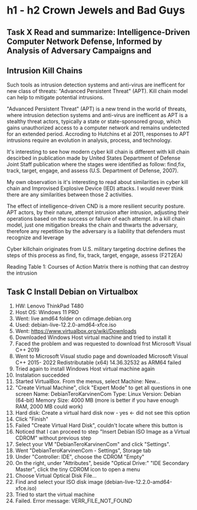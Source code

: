 # h1 - h2 Crown Jewels and Bad Guys
## Task X Read and summarize: Intelligence-Driven Computer Network Defense, Informed by Analysis of Adversary Campaigns and
## Intrusion Kill Chains

Such tools as intrusion detection systems and anti-virus are inefficent for new class of threats: "Advanced Persistent Threat" (APT). Kill chain model can help to mitigate potential intrusions.

"Advanced Persistent Threat" (APT) is a new trend in the world of threats, where intrusion detection systems and anti-virus are inefficent as APT is a stealthy threat actors, typically a state or state-sponsored group, which gains unauthorized access to a computer network and remains undetected for an extended period. Accroding to Hutchins et al 2011, responses to APT intrusions require an evolution in analysis, process, and technology.

It's interesting to see how modern cyber kill chain is different with kill chain descirbed in publication made by United States Department of Defense Joint Staff publication where the stages were identified as follow: find,fix, track, target, engage, and assess (U.S. Department of Defense, 2007).

My own observation is it's interesting to read about similarities in cyber kill chain and Improvised Explosive Device (IED) attacks. I would never think there are any similarities between those 2 activities.

The effect of intelligence-driven CND is a more resilient security posture. APT actors, by their nature,
attempt intrusion after intrusion, adjusting their operations based on the success or failure of each
attempt. In a kill chain model, just one mitigation breaks the chain and thwarts the adversary, therefore
any repetition by the adversary is a liability that defenders must recognize and leverage

Cyber killchain originates from  U.S. military targeting doctrine defines the steps of this process as find, fix, track, target, engage, assess
(F2T2EA)

Reading Table 1: Courses of Action Matrix there is nothing that can destroy the  intrusion



## Task C Install Debian on Virtualbox
1. HW: Lenovo ThinkPad T480
2. Host OS: Windows 11 PRO
3. Went: live amd64 folder on cdimage.debian.org
4. Used: debian-live-12.2.0-amd64-xfce.iso
5. Went: https://www.virtualbox.org/wiki/Downloads
6. Downloaded Windows Host virtual machine and tried to install it
7. Faced the problem and was requested to download frst Microsoft Visual C++ 2019
8. Went to Microsoft Visual studio page and downloaded Microsoft Visual C++ 2015- 2022 Redistributable (x64) 14.36.32532 as ARM64 failed
9. Tried again to install Windows Host virtual machine again
10. Instalation succedded 
11. Started VirtualBox. From the menus, select Machine: New...
12. "Create Virtual Machine", click "Expert Mode" to get all questions in one screen
Name: DebianTeroKarvinenCom
Type: Linux
Version: Debian (64-bit)
Memory Size: 4000 MB (more is better if you have enough RAM, 2000 MB could work)
13. Hard disk: Create a virtual hard disk now - yes <- did not see this option
14. Click "Finish"
15. Failed "Create Virtual Hard Disk", couldn't locate where this button is
16. Noticed that I can proceed to step "Insert Debian ISO Image as a Virtual CDROM" without previous step
17. Select your VM "DebianTeroKarvinenCom" and click "Settings".
18. Went "DebianTeroKarvinenCom - Settings", Storage tab
19. Under "Controller: IDE", choose the CDROM "Empty"
20. On the right, under "Attributes", beside "Optical Drive:" "IDE Secondary Master", click the tiny CDROM icon to open a menu
21. Choose Virtual Optical Disk File...
22. Find and select your ISO disk image (debian-live-12.2.0-amd64-xfce.iso)
23. Tried to start the virtual machine
24. Failed. Error message: VERR_FILE_NOT_FOUND
